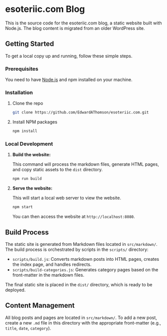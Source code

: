 # esoteriic.com Blog

This is the source code for the esoteriic.com blog, a static website built with Node.js. The blog content is migrated from an older WordPress site.

## Getting Started

To get a local copy up and running, follow these simple steps.

### Prerequisites

You need to have [Node.js](https://nodejs.org/) and npm installed on your machine.

### Installation

1.  Clone the repo
    ```sh
    git clone https://github.com/EdwardAThomson/esoteriic.com.git
    ```
2.  Install NPM packages
    ```sh
    npm install
    ```

### Local Development

1.  **Build the website:**

    This command will process the markdown files, generate HTML pages, and copy static assets to the `dist` directory.
    ```sh
    npm run build
    ```

2.  **Serve the website:**

    This will start a local web server to view the website.
    ```sh
    npm start
    ```
    You can then access the website at `http://localhost:8080`.

## Build Process

The static site is generated from Markdown files located in `src/markdown/`. The build process is orchestrated by scripts in the `scripts/` directory:

-   `scripts/build.js`: Converts markdown posts into HTML pages, creates the index page, and handles redirects.
-   `scripts/build-categories.js`: Generates category pages based on the front-matter in the markdown files.

The final static site is placed in the `dist/` directory, which is ready to be deployed.

## Content Management

All blog posts and pages are located in `src/markdown/`. To add a new post, create a new `.md` file in this directory with the appropriate front-matter (e.g., `title`, `date`, `category`). 